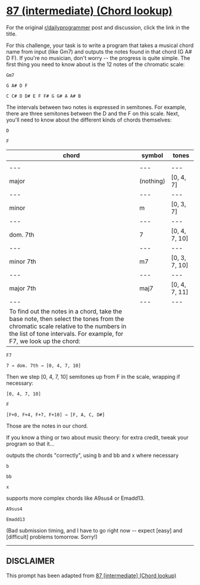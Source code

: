 # [87 (intermediate) (Chord lookup)](https://www.reddit.com/r/dailyprogrammer/comments/y0z3y/8102012_challenge_87_intermediate_chord_lookup/)

For the original [r/dailyprogrammer](https://www.reddit.com/r/dailyprogrammer/) post and discussion, click the link in the title.

For this challenge, your task is to write a program that takes a musical chord name from input (like Gm7) and outputs the notes found in that chord (G A# D F). If you're no musician, don't worry -- the progress is quite simple. The first thing you need to know about is the 12 notes of the chromatic scale:


```
Gm7
```

```
G A# D F
```

```
C C# D D# E F F# G G# A A# B
```
The intervals between two notes is expressed in semitones. For example, there are three semitones between the D and the F on this scale. Next, you'll need to know about the different kinds of chords themselves:


```
D
```

```
F
```

|chord|symbol|tones|
| --- | --- | --- |
||
| --- | --- | --- |
|major|(nothing)|[0, 4, 7]|
| --- | --- | --- |
|minor|m|[0, 3, 7]|
| --- | --- | --- |
|dom. 7th|7|[0, 4, 7, 10]|
| --- | --- | --- |
|minor 7th|m7|[0, 3, 7, 10]|
| --- | --- | --- |
|major 7th|maj7|[0, 4, 7, 11]|
| --- | --- | --- |
|To find out the notes in a chord, take the base note, then select the tones from the chromatic scale relative to the numbers in the list of tone intervals. For example, for F7, we look up the chord:


```
F7
```

```
7 → dom. 7th → [0, 4, 7, 10]
```
Then we step [0, 4, 7, 10] semitones up from F in the scale, wrapping if necessary:


```
[0, 4, 7, 10]
```

```
F
```

```
[F+0, F+4, F+7, F+10] → [F, A, C, D#]
```
Those are the notes in our chord.

If you know a thing or two about music theory: for extra credit, tweak your program so that it...

outputs the chords "correctly", using b and bb and x where necessary


```
b
```

```
bb
```

```
x
```
supports more complex chords like A9sus4 or Emadd13.


```
A9sus4
```

```
Emadd13
```
(Bad submission timing, and I have to go right now -- expect [easy] and [difficult] problems tomorrow. Sorry!)


----
## **DISCLAIMER**
This prompt has been adapted from [87 [intermediate] (Chord lookup)](https://www.reddit.com/r/dailyprogrammer/comments/y0z3y/8102012_challenge_87_intermediate_chord_lookup/
)
